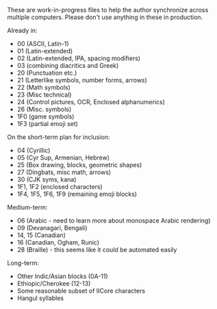 These are work-in-progress files to help the author synchronize across multiple computers. Please don't use anything in these in production.

Already in:
* 00 (ASCII, Latin-1)
* 01 (Latin-extended)
* 02 (Latin-extended, IPA, spacing modifiers)
* 03 (combining diacritics and Greek)
* 20 (Punctuation etc.)
* 21 (Letterlike symbols, number forms, arrows)
* 22 (Math symbols)
* 23 (Misc technical)
* 24 (Control pictures, OCR, Enclosed alphanumerics)
* 26 (Misc. symbols)
* 1F0 (game symbols)
* 1F3 (partial emoji set)

On the short-term plan for inclusion:
* 04 (Cyrillic)
* 05 (Cyr Sup, Armenian, Hebrew)
* 25 (Box drawing, blocks, geometric shapes)
* 27 (Dingbats, misc math, arrows)
* 30 (CJK syms, kana)
* 1F1, 1F2 (enclosed characters)
* 1F4, 1F5, 1F6, 1F9 (remaining emoji blocks)

Medium-term:
* 06 (Arabic - need to learn more about monospace Arabic rendering)
* 09 (Devanagari, Bengali)
* 14, 15 (Canadian)
* 16 (Canadian, Ogham, Runic)
* 28 (Braille) - this seems like it could be automated easily

Long-term:
* Other Indic/Asian blocks (0A-11)
* Ethiopic/Cherokee (12-13)
* Some reasonable subset of IICore characters
* Hangul syllables
